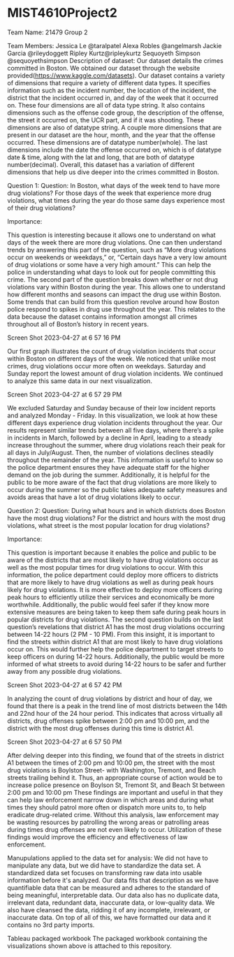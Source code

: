 # MIST4610Project2
Team Name:
21479 Group 2

Team Members:
Jessica Le @taralpatel
Alexa Robles @angelmarsh
Jackie Garcia @rileydoggett
Ripley Kurtz@ripleykurtz
Sequoyeth Simpson @sequoyethsimpson
Description of dataset:
Our dataset details the crimes committed in Boston. We obtained our dataset through the website provided(https://www.kaggle.com/datasets). Our dataset contains a variety of dimensions that require a variety of different data types. It specifies information such as the incident number, the location of the incident, the district that the incident occurred in, and day of the week that it occurred on. These four dimensions are all of data type string. It also contains dimensions such as the offense code group, the description of the offense, the street it occurred on, the UCR part, and if it was shooting. These dimensions are also of datatype string. A couple more dimensions that are present in our dataset are the hour, month, and the year that the offense occurred. These dimensions are of datatype number(whole). The last dimensions include the date the offense occurred on, which is of datatype date & time, along with the lat and long, that are both of datatype number(decimal). Overall, this dataset has a variation of different dimensions that help us dive deeper into the crimes committed in Boston.

Question 1:
Question: In Boston, what days of the week tend to have more drug violations? For those days of the week that experience more drug violations, what times during the year do those same days experience most of their drug violations?

Importance:

This question is interesting because it allows one to understand on what days of the week there are more drug violations. One can then understand trends by answering this part of the question, such as “More drug violations occur on weekends or weekdays,” or, “Certain days have a very low amount of drug violations or some have a very high amount.” This can help the police in understanding what days to look out for people committing this crime. The second part of the question breaks down whether or not drug violations vary within Boston during the year. This allows one to understand how different months and seasons can impact the drug use within Boston. Some trends that can build from this question revolve around how Boston police respond to spikes in drug use throughout the year. This relates to the data because the dataset contains information amongst all crimes throughout all of Boston’s history in recent years.

Screen Shot 2023-04-27 at 6 57 16 PM

Our first graph illustrates the count of drug violation incidents that occur within Boston on different days of the week. We noticed that unlike most crimes, drug violations occur more often on weekdays. Saturday and Sunday report the lowest amount of drug violation incidents. We continued to analyze this same data in our next visualization.

Screen Shot 2023-04-27 at 6 57 29 PM

We excluded Saturday and Sunday because of their low incident reports and analyzed Monday - Friday. In this visualization, we look at how these different days experience drug violation incidents throughout the year. Our results represent similar trends between all five days, where there’s a spike in incidents in March, followed by a decline in April, leading to a steady increase throughout the summer, where drug violations reach their peak for all days in July/August. Then, the number of violations declines steadily throughout the remainder of the year. This information is useful to know so the police department ensures they have adequate staff for the higher demand on the job during the summer. Additionally, it is helpful for the public to be more aware of the fact that drug violations are more likely to occur during the summer so the public takes adequate safety measures and avoids areas that have a lot of drug violations likely to occur.

Question 2:
Question: During what hours and in which districts does Boston have the most drug violations? For the district and hours with the most drug violations, what street is the most popular location for drug violations?

Importance:

This question is important because it enables the police and public to be aware of the districts that are most likely to have drug violations occur as well as the most popular times for drug violations to occur. With this information, the police department could deploy more officers to districts that are more likely to have drug violations as well as during peak hours likely for drug violations. It is more effective to deploy more officers during peak hours to efficiently utilize their services and economically be more worthwhile. Additionally, the public would feel safer if they know more extensive measures are being taken to keep them safe during peak hours in popular districts for drug violations. The second question builds on the last question’s revelations that district A1 has the most drug violations occurring between 14-22 hours (2 PM - 10 PM). From this insight, it is important to find the streets within district A1 that are most likely to have drug violations occur on. This would further help the police department to target streets to keep officers on during 14-22 hours. Additionally, the public would be more informed of what streets to avoid during 14-22 hours to be safer and further away from any possible drug violations.

Screen Shot 2023-04-27 at 6 57 42 PM

In analyzing the count of drug violations by district and hour of day, we found that there is a peak in the trend line of most districts between the 14th and 22nd hour of the 24 hour period. This indicates that across virtually all districts, drug offenses spike between 2:00 pm and 10:00 pm, and the district with the most drug offenses during this time is district A1.

Screen Shot 2023-04-27 at 6 57 50 PM

After delving deeper into this finding, we found that of the streets in district A1 between the times of 2:00 pm and 10:00 pm, the street with the most drug violations is Boylston Street- with Washington, Tremont, and Beach streets trailing behind it. Thus, an appropriate course of action would be to increase police presence on Boylson St, Tremont St, and Beach St between 2:00 pm and 10:00 pm These findings are important and useful in that they can help law enforcement narrow down in which areas and during what times they should patrol more often or dispatch more units to, to help eradicate drug-related crime. Without this analysis, law enforcement may be wasting resources by patrolling the wrong areas or patrolling areas during times drug offenses are not even likely to occur. Utilization of these findings would improve the efficiency and effectiveness of law enforcement.

Manupulations applied to the data set for analysis:
We did not have to manipulate any data, but we did have to standardize the data set. A standardized data set focuses on transforming raw data into usable information before it's analyzed. Our data fits that description as we have quantifiable data that can be measured and adheres to the standard of being meaningful, interpretable data. Our data also has no duplicate data, irrelevant data, redundant data, inaccurate data, or low-quality data. We also have cleansed the data, ridding it of any incomplete, irrelevant, or inaccurate data. On top of all of this, we have formatted our data and it contains no 3rd party imports.

Tableau packaged workbook
The packaged workbook containing the visualizations shown above is attached to this repository.
